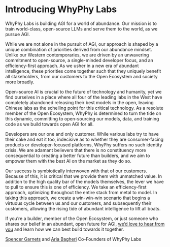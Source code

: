 # Introducing WhyPhy Labs

WhyPhy Labs is building AGI for a world of abundance. Our mission is to train world-class, open-source LLMs and serve them to the world, as we pursue AGI. 

While we are not alone in the pursuit of AGI, our approach is shaped by a unique combination of priorities derived from our abundance mindset. Unlike our Western contemporaries, we are driven by an unwavering commitment to open-source, a single-minded developer focus, and an efficiency-first approach. As we usher in a new era of abundant intelligence, these priorities come together such that they uniquely benefit all stakeholders, from our customers to the Open Ecosystem and society more broadly.

Open-source AI is crucial to the future of technology and humanity, yet we find ourselves in a place where all four of the leading labs in the West have completely abandoned releasing their best models in the open, leaving Chinese labs as the schelling point for this critical technology. As a resolute member of the Open Ecosystem, WhyPhy is determined to turn the tide on this dynamic, committing to open-sourcing our models, data, and training code as we build towards open AGI for all.

Developers are our one and only customer. While various labs try to have their cake and eat it too, indecisive as to whether they are consumer-facing products or developer-focused platforms, WhyPhy suffers no such identity crisis. We are adamant believers that there is no constituency more consequential to creating a better future than builders, and we aim to empower them with the best AI on the market as they do so.

Our success is symbiotically interwoven with that of our customers. Because of this, it is critical that we provide them with unmatched value. In addition to the high quality bar of the models themselves, the lever we have to pull to ensure this is one of efficiency. We take an efficiency-first approach, optimizing throughout the entire stack from metal to model. In taking this approach, we create a win-win-win scenario that begins a virtuous cycle between us and our customers, and subsequently their customers, allowing the rising tide of abundant intelligence to lift all boats.

If you’re a builder, member of the Open Ecosystem, or just someone who shares our belief in an abundant, open future for AGI, <a href="https://whyphy.ai/contact">we’d love to hear from you</a> and learn how we can best build towards it together.

<a href="https://x.com/Big_Uppy">Spencer Garnets</a> and <a href="https://x.com/xsudoer">Aria Bagheri</a>
Co-Founders of WhyPhy Labs
